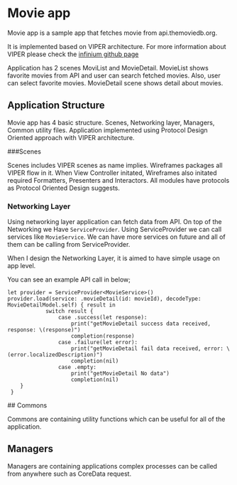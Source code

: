 # Movie app

Movie app is a sample app that fetches movie from api.themoviedb.org.

It is implemented based on VIPER architecture. For more information about VIPER please check the [infinium github page](https://github.com/infinum/iOS-VIPER-Xcode-Templates)

Application has 2 scenes MoviList and MovieDetail.
MovieList shows favorite movies from API and user can search fetched movies. Also, user can select favorite movies. 
MovieDetail scene shows detail about movies.

## Application Structure

Movie app has 4 basic structure. Scenes, Networking layer, Managers, Common utility files. 
Application implemented using Protocol Design Oriented approach with VIPER architecture.

###Scenes

Scenes includes VIPER scenes as name implies. Wireframes packages all VIPER flow in it. When View Controller initated, Wireframes also initated required Formatters, Presenters and Interactors. All modules have protocols as Protocol Oriented Design suggests.


### Networking Layer

Using networking layer application can fetch data from API. On top of the Networking we Have `ServiceProvider`. Using ServiceProvider we can call services like `MovieService`. We can have more services on future and all of them can be calling from ServiceProvider. 

When I design the Networking Layer, it is aimed to have simple usage on app level.

You can see an example API call in below; 

```
let provider = ServiceProvider<MovieService>()
provider.load(service: .movieDetail(id: movieId), decodeType: MovieDetailModel.self) { result in
            switch result {
                case .success(let response):
                    print("getMovieDetail success data received, response: \(response)")
                    completion(response)
                case .failure(let error):
                    print("getMovieDetail fail data received, error: \(error.localizedDescription)")
                    completion(nil)
                case .empty:
                    print("getMovieDetail No data")
                    completion(nil)
    }
 }
```

## Commons

Commons are containing utility functions which can be useful for all of the application.

## Managers 

Managers are containing applications complex processes can be called from anywhere such as CoreData request. 

